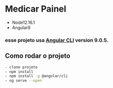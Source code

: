 # Medicar Painel

- Node12.16.1
- Angular9

### esse projeto usa [Angular CLI](https://github.com/angular/angular-cli) version 9.0.5.

## Como rodar o projeto
```sh
- clone projeto
- npm install
- npm install -g @angular/cli
- ng serve --open
```
